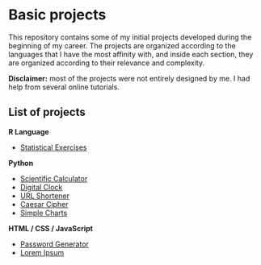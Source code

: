 # Basic projects

This repository contains some of my initial projects developed during the beginning of my career. The projects are organized according to the languages that I have the most affinity with, and inside each section, they are organized according to their relevance and complexity. 

**Disclaimer:** most of the projects were not entirely designed by me. I had help from several online tutorials.

## List of projects

**R Language**
* [Statistical Exercises](https://github.com/math-reis/basic-projects/tree/main/statistical-exercises)

**Python**
* [Scientific Calculator](https://github.com/math-reis/basic-projects/tree/main/scientific-calculator)
* [Digital Clock](https://github.com/math-reis/basic-projects/tree/main/digital-clock)
* [URL Shortener](https://github.com/math-reis/basic-projects/tree/main/URL-shortener)
* [Caesar Cipher](https://github.com/math-reis/basic-projects/tree/main/caesar-cipher)
* [Simple Charts](https://github.com/math-reis/basic-projects/tree/main/simple-charts)

**HTML / CSS / JavaScript**
* [Password Generator](https://github.com/math-reis/basic-projects/tree/main/password-generator)
* [Lorem Ipsum](https://github.com/math-reis/basic-projects/tree/main/lorem-ipsum)
